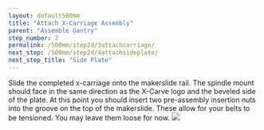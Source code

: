 ```yaml
---
layout: default500mm
title: "Attach X-Carriage Assembly"
parent: "Assemble Gantry"
step_number: 2
permalink: /500mm/step2d/3attachcarriage/
next_step: /500mm/step2d/4attachsideplate/
next_step_title: "Side Plate"
---
```



Slide the completed x-carriage onto the makerslide rail. The spindle mount should face in the same direction as the X-Carve logo and the beveled side of the plate. At this point you should insert two pre-assembly insertion nuts into the groove on the top of the makerslide. These allow for your belts to be tensioned. You may leave them loose for now.
<img src="../../step2/photo/P4210438jpg02.jpg">
